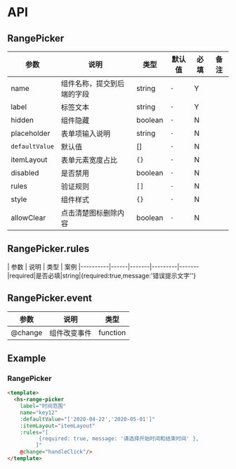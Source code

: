 # API
## RangePicker

|   参数    |   说明   |   类型 |  默认值  | 必填|备注
|----------|------|-------|---------|-------|-----|
|name      |组件名称，提交到后端的字段|string|`-`|Y
|label     |标签文本|string|`-`|Y
|hidden    |组件隐藏|boolean|`-`|N
|placeholder|表单项输入说明          |string|`-`|N
|`defaultValue`|默认值|[]|`-`|N
|itemLayout  |表单元素宽度占比|`{}`|`-`|N|
|disabled|是否禁用|boolean|`-`|N
|rules |验证规则|`[]`|`-`|N
|style |组件样式|`{}`|`-`|N
|allowClear   |点击清楚图标删除内容|boolean|`-`|N


## RangePicker.rules
|   参数    |   说明   |   类型 |  案例
|----------|------|-------|---------|-------
|required|是否必填|string|{required:true,message:'错误提示文字''}



## RangePicker.event
|   参数    |   说明   |   类型
|----------|------|-------|
|@change|组件改变事件|function

## Example
### RangePicker
```html
<template>
  <hs-range-picker
    label="时间范围"
    name="key12"
    :defaultValue="['2020-04-22','2020-05-01']"
    :itemLayout="itemLayout"
    :rules="[
          {required: true, message: '请选择开始时间和结束时间' },
         ]"
    @change="handleClick"/>
</template>
```
